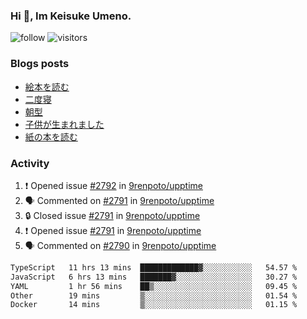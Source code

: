 ### Hi 👋, Im Keisuke Umeno.

<!--
**9renpoto/9renpoto** is a ✨ _special_ ✨ repository because its `README.md` (this file) appears on your GitHub profile.

Here are some ideas to get you started:

- 🔭 I’m currently working on ...
- 🌱 I’m currently learning ...
- 👯 I’m looking to collaborate on ...
- 🤔 I’m looking for help with ...
- 💬 Ask me about ...
- 📫 How to reach me: ...
- 😄 Pronouns: ...
- ⚡ Fun fact: ...
-->

![follow](https://img.shields.io/github/followers/9renpoto?label=Follow&style=social)
![visitors](https://komarev.com/ghpvc/?username=9renpoto&label=Profile%20views&color=0e75b6&style=flat)

### Blogs posts

<!-- BLOG-POST-LIST:START -->
- [絵本を読む](https://9renpoto.win/entry/2024/07/26/picture_book)
- [二度寝](https://9renpoto.win/entry/2024/07/18/going_back_to_sleep)
- [朝型](https://9renpoto.win/entry/2024/05/29/im-an-early)
- [子供が生まれました](https://9renpoto.win/entry/2024/04/18/hello-world)
- [紙の本を読む](https://9renpoto.win/entry/2024/02/25/reading-papar-book)
<!-- BLOG-POST-LIST:END -->

### Activity

<!--START_SECTION:activity-->
1. ❗ Opened issue [#2792](https://github.com/9renpoto/upptime/issues/2792) in [9renpoto/upptime](https://github.com/9renpoto/upptime)
2. 🗣 Commented on [#2791](https://github.com/9renpoto/upptime/issues/2791#issuecomment-2253729235) in [9renpoto/upptime](https://github.com/9renpoto/upptime)
3. 🔒 Closed issue [#2791](https://github.com/9renpoto/upptime/issues/2791) in [9renpoto/upptime](https://github.com/9renpoto/upptime)
4. ❗ Opened issue [#2791](https://github.com/9renpoto/upptime/issues/2791) in [9renpoto/upptime](https://github.com/9renpoto/upptime)
5. 🗣 Commented on [#2790](https://github.com/9renpoto/upptime/issues/2790#issuecomment-2253721071) in [9renpoto/upptime](https://github.com/9renpoto/upptime)
<!--END_SECTION:activity-->

<!--START_SECTION:waka-->

```txt
TypeScript   11 hrs 13 mins  █████████████▓░░░░░░░░░░░   54.57 %
JavaScript   6 hrs 13 mins   ███████▓░░░░░░░░░░░░░░░░░   30.27 %
YAML         1 hr 56 mins    ██▒░░░░░░░░░░░░░░░░░░░░░░   09.45 %
Other        19 mins         ▒░░░░░░░░░░░░░░░░░░░░░░░░   01.54 %
Docker       14 mins         ▒░░░░░░░░░░░░░░░░░░░░░░░░   01.15 %
```

<!--END_SECTION:waka-->
